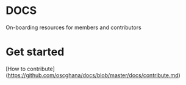 # DOCS
On-boarding resources for members and contributors 

# Get started
[How to contribute] (https://github.com/oscghana/docs/blob/master/docs/contribute.md)
